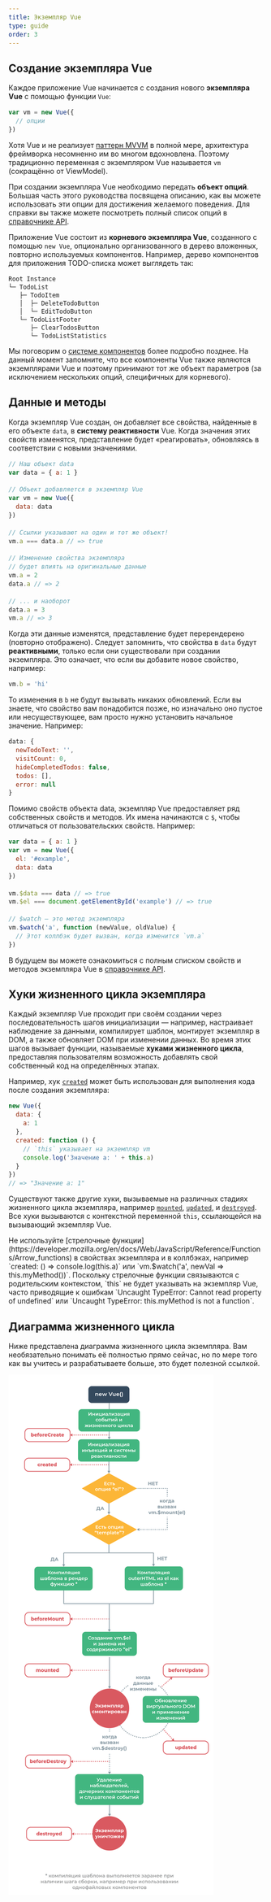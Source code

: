 ```yaml
---
title: Экземпляр Vue
type: guide
order: 3
---
```


## Создание экземпляра Vue

Каждое приложение Vue начинается с создания нового **экземпляра Vue** с помощью функции `Vue`:

``` js
var vm = new Vue({
  // опции
})
```

Хотя Vue и не реализует [паттерн MVVM](https://ru.wikipedia.org/wiki/Model-View-ViewModel) в полной мере, архитектура фреймворка несомненно им во многом вдохновлена. Поэтому традиционно переменная с экземпляром Vue называется `vm` (сокращённо от ViewModel).

При создании экземпляра Vue необходимо передать **объект опций**. Большая часть этого руководства посвящена описанию, как вы можете использовать эти опции для достижения желаемого поведения. Для справки вы также можете посмотреть полный список опций в [справочнике API](../api/#Опции-—-данные).

Приложение Vue состоит из **корневого экземпляра Vue**, созданного с помощью `new Vue`, опционально организованного в дерево вложенных, повторно используемых компонентов. Например, дерево компонентов для приложения TODO-списка может выглядеть так:

```
Root Instance
└─ TodoList
   ├─ TodoItem
   │  ├─ DeleteTodoButton
   │  └─ EditTodoButton
   └─ TodoListFooter
      ├─ ClearTodosButton
      └─ TodoListStatistics
```

Мы поговорим о [системе компонентов](components.html) более подробно позднее. На данный момент запомните, что все компоненты Vue также являются экземплярами Vue и поэтому принимают тот же объект параметров (за исключением нескольких опций, специфичных для корневого).

## Данные и методы

Когда экземпляр Vue создан, он добавляет все свойства, найденные в его объекте `data`, в **систему реактивности** Vue. Когда значения этих свойств изменятся, представление будет «реагировать», обновляясь в соответствии с новыми значениями.

``` js
// Наш объект data
var data = { a: 1 }

// Объект добавляется в экземпляр Vue
var vm = new Vue({
  data: data
})

// Ссылки указывают на один и тот же объект!
vm.a === data.a // => true

// Изменение свойства экземпляра
// будет влиять на оригинальные данные
vm.a = 2
data.a // => 2

// ... и наоборот
data.a = 3
vm.a // => 3
```

Когда эти данные изменятся, представление будет перерендерено (повторно отображено). Следует запомнить, что свойства в `data` будут **реактивными**, только если они существовали при создании экземпляра. Это означает, что если вы добавите новое свойство, например:

``` js
vm.b = 'hi'
```

То изменения в `b` не будут вызывать никаких обновлений. Если вы знаете, что свойство вам понадобится позже, но изначально оно пустое или несуществующее, вам просто нужно установить начальное значение. Например:

``` js
data: {
  newTodoText: '',
  visitCount: 0,
  hideCompletedTodos: false,
  todos: [],
  error: null
}
```

Помимо свойств объекта data, экземпляр Vue предоставляет ряд собственных свойств и методов. Их имена начинаются с `$`, чтобы отличаться от пользовательских свойств. Например:

``` js
var data = { a: 1 }
var vm = new Vue({
  el: '#example',
  data: data
})

vm.$data === data // => true
vm.$el === document.getElementById('example') // => true

// $watch — это метод экземпляра
vm.$watch('a', function (newValue, oldValue) {
  // Этот коллбэк будет вызван, когда изменится `vm.a`
})
```

В будущем вы можете ознакомиться с полным списком свойств и методов экземпляра Vue в [справочнике API](../api/#Свойства-экземпляра).

## Хуки жизненного цикла экземпляра

Каждый экземпляр Vue проходит при своём создании через последовательность шагов инициализации — например, настраивает наблюдение за данными, компилирует шаблон, монтирует экземпляр в DOM, а также обновляет DOM при изменении данных. Во время этих шагов вызывает функции, называемые **хуками жизненного цикла**, предоставляя пользователям возможность добавлять свой собственный код на определённых этапах.

Например, хук [`created`](../api/#created) может быть использован для выполнения кода после создания экземпляра:

``` js
new Vue({
  data: {
    a: 1
  },
  created: function () {
    // `this` указывает на экземпляр vm
    console.log('Значение a: ' + this.a)
  }
})
// => "Значение a: 1"
```

Существуют также другие хуки, вызываемые на различных стадиях жизненного цикла экземпляра, например [`mounted`](../api/#mounted), [`updated`](../api/#updated), и [`destroyed`](../api/#destroyed). Все хуки вызываются с контекстной переменной `this`, ссылающейся на вызывающий экземпляр Vue.

<p class="tip">Не используйте [стрелочные функции](https://developer.mozilla.org/en/docs/Web/JavaScript/Reference/Functions/Arrow_functions) в свойствах экземпляра и в коллбэках, например `created: () => console.log(this.a)` или `vm.$watch('a', newVal => this.myMethod())`. Поскольку стрелочные функции связываются с родительским контекстом, `this` не будет указывать на экземпляр Vue, часто приводящие к ошибкам `Uncaught TypeError: Cannot read property of undefined` или `Uncaught TypeError: this.myMethod is not a function`.</p>

## Диаграмма жизненного цикла

Ниже представлена диаграмма жизненного цикла экземпляра. Вам необязательно понимать её полностью прямо сейчас, но по мере того как вы учитесь и разрабатываете больше, это будет полезной ссылкой.

![Жизненный цикл экземпляра Vue](/images/lifecycle.png)
